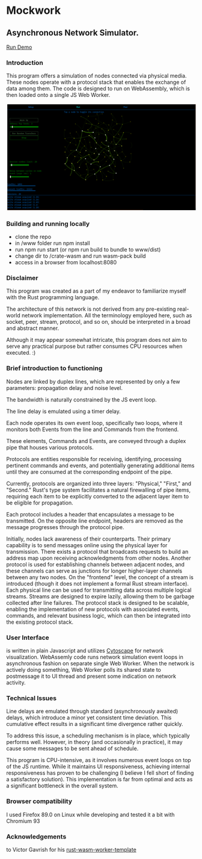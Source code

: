  # Mockwork
 ## Asynchronous Network Simulator.
 [Run Demo](https://retamogordo.github.io/mockwork-site)
 ### Introduction
This program offers a simulation of nodes connected via physical media. 
These nodes operate with a protocol stack that enables the exchange of data among them. 
The code is designed to run on WebAssembly, which is then loaded onto a single JS Web Worker.
 
 ![Image](image.png)
 
 ### Building and running locally
 - clone the repo
 - in /www folder run npm install
 - run npm run start (or npm run build to bundle to www/dist)
 - change dir to /crate-wasm and run wasm-pack build 
 - access in a browser from localhost:8080

 ### Disclaimer
This program was created as a part of my endeavor to familiarize myself with the Rust programming language. 

The architecture of this network is not derived from any pre-existing real-world network implementation. 
All the terminology employed here, such as socket, peer, stream, protocol, and so on, should be interpreted in a broad and abstract manner.

Although it may appear somewhat intricate, this program does not aim to serve any practical purpose but rather consumes CPU resources when executed. :)
 
 ### Brief introduction to functioning
 
 Nodes are linked by duplex lines, which are represented by only a few parameters: propagation delay and noise level.

The bandwidth is naturally constrained by the JS event loop.

The line delay is emulated using a timer delay.

Each node operates its own event loop, specifically two loops, where it monitors both Events from the line and Commands from the frontend.

These elements, Commands and Events, are conveyed through a duplex pipe that houses various protocols.

Protocols are entities responsible for receiving, identifying, processing pertinent commands and events, and potentially generating additional items until they are consumed at the corresponding endpoint of the pipe.

Currently, protocols are organized into three layers: "Physical," "First," and "Second." Rust's type system facilitates a natural firewalling of pipe items, requiring each item to be explicitly converted to the adjacent layer item to be eligible for propagation.

Each protocol includes a header that encapsulates a message to be transmitted. On the opposite line endpoint, headers are removed as the message progresses through the protocol pipe.

Initially, nodes lack awareness of their counterparts. Their primary capability is to send messages online using the physical layer for transmission. There exists a protocol that broadcasts requests to build an address map upon receiving acknowledgments from other nodes. Another protocol is used for establishing channels between adjacent nodes, and these channels can serve as junctions for longer higher-layer channels between any two nodes. On the "frontend" level, the concept of a stream is introduced (though it does not implement a formal Rust stream interface). Each physical line can be used for transmitting data across multiple logical streams. Streams are designed to expire lazily, allowing them to be garbage collected after line failures. The protocol stack is designed to be scalable, enabling the implementation of new protocols with associated events, commands, and relevant business logic, which can then be integrated into the existing protocol stack.
 
 ### User Interface
 is written in plain Javascript and utilizes [Cytoscape](https://cytoscape.org) for network visualization.
 WebAssemly code runs network simulation event loops in asynchronous fashion
 on separate single Web Worker.
 When the network is actively doing something, Web Worker polls its shared state
 to postmessage it to UI thread and present some indication on network activity.

 ### Technical Issues
Line delays are emulated through standard (asynchronously awaited) delays, which introduce a minor yet consistent time deviation. This cumulative effect results in a significant time divergence rather quickly.

To address this issue, a scheduling mechanism is in place, which typically performs well. 
However, in theory (and occasionally in practice), it may cause some messages to be sent ahead of schedule.

This program is CPU-intensive, as it involves numerous event loops on top of the JS runtime. While it maintains UI responsiveness, achieving internal responsiveness has proven to be challenging (I believe I fell short of finding a satisfactory solution). 
This implementation is far from optimal and acts as a significant bottleneck in the overall system.
 
 ### Browser compatibility
 I used Firefox 89.0 on Linux while developing and tested it a bit with
 Chromium 93

 
 ### Acknowledgements
 to Victor Gavrish for his 
 [rust-wasm-worker-template](https://github.com/VictorGavrish/rust-wasm-worker-template)
 
